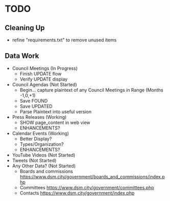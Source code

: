 # TODO

## Cleaning Up

- refine "requirements.txt" to remove unused items

## Data Work

- Council Meetings (In Progress)
  - Finish UPDATE flow
  - Verify UPDATE display
- Council Agendas (Not Started)
  - Begin... capture plaintext of any Council Meetings in Range (Months -1,0,+1)
  - Save FOUND
  - Save UPDATED
  - Parse Plaintext into useful version
- Press Releases (Working)
  - SHOW page_content in web view
  - ENHANCEMENTS?
- Calendar Events (Working)
  - Better Display? 
  - Types/Organization? 
  - ENHANCEMENTS?
- YouTube Videos (Not Started)
- Tweets (Not Started)
- Any Other Data? (Not Started)
  - Boards and commissions https://www.dsm.city/government/boards_and_commissions/index.php
  - Committees https://www.dsm.city/government/committees.php
  - Contacts https://www.dsm.city/government/index.php
